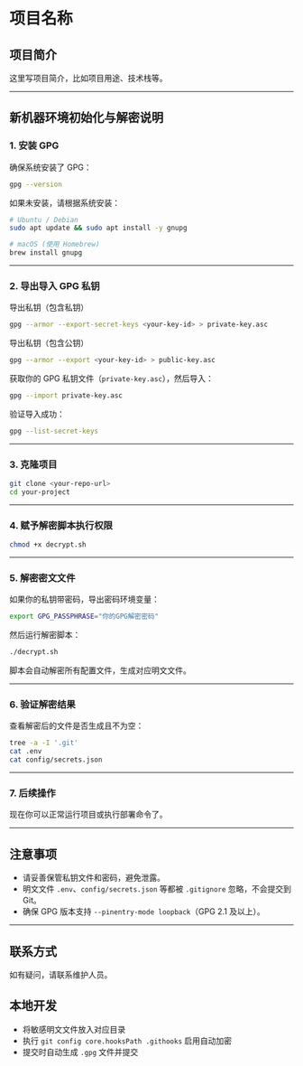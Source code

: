 # 项目名称

## 项目简介

这里写项目简介，比如项目用途、技术栈等。

---

## 新机器环境初始化与解密说明

### 1. 安装 GPG

确保系统安装了 GPG：

```bash
gpg --version
```

如果未安装，请根据系统安装：

```bash
# Ubuntu / Debian
sudo apt update && sudo apt install -y gnupg

# macOS (使用 Homebrew)
brew install gnupg
```

---

### 2. 导出导入 GPG 私钥


导出私钥（包含私钥）
```bash
gpg --armor --export-secret-keys <your-key-id> > private-key.asc
```
导出私钥（包含公钥）
```bash
gpg --armor --export <your-key-id> > public-key.asc
```
获取你的 GPG 私钥文件（`private-key.asc`），然后导入：

```bash
gpg --import private-key.asc
```

验证导入成功：

```bash
gpg --list-secret-keys
```

---

### 3. 克隆项目

```bash
git clone <your-repo-url>
cd your-project
```

---

### 4. 赋予解密脚本执行权限

```bash
chmod +x decrypt.sh
```

---

### 5. 解密密文文件

如果你的私钥带密码，导出密码环境变量：

```bash
export GPG_PASSPHRASE="你的GPG解密密码"
```

然后运行解密脚本：

```bash
./decrypt.sh
```

脚本会自动解密所有配置文件，生成对应明文文件。

---

### 6. 验证解密结果

查看解密后的文件是否生成且不为空：

```bash
tree -a -I '.git'
cat .env
cat config/secrets.json
```

---

### 7. 后续操作

现在你可以正常运行项目或执行部署命令了。

---

## 注意事项

- 请妥善保管私钥文件和密码，避免泄露。
- 明文文件 `.env`、`config/secrets.json` 等都被 `.gitignore` 忽略，不会提交到 Git。
- 确保 GPG 版本支持 `--pinentry-mode loopback`（GPG 2.1 及以上）。

---

## 联系方式

如有疑问，请联系维护人员。


## 本地开发
- 将敏感明文文件放入对应目录
- 执行 `git config core.hooksPath .githooks` 启用自动加密
- 提交时自动生成 `.gpg` 文件并提交